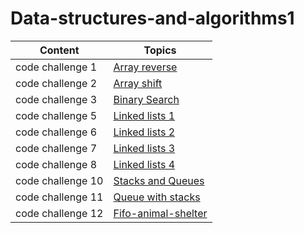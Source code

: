 # Data-structures-and-algorithms1



|  Content         |        Topics                                                         |
|------------------|-----------------------------------------------------------------------|
| code challenge 1 |[Array reverse](challenges/array_reverse/README.md)                    |
| code challenge 2 |[Array shift](challenges/array_shift/README.md)                        |
| code challenge 3 |[Binary Search](challenges/array_binary_search/README.md)              |
| code challenge 5 |[Linked lists 1](Data_Structures/linked_list/README.md)                |
| code challenge 6 |[Linked lists 2](Data_Structures/README.md)                            |
| code challenge 7 |[Linked lists 3](Data_Structures/readme.md)                            |
| code challenge 8 |[Linked lists 4](challenges/challenges/ll_zip/README.md)               |
| code challenge 10|[Stacks and Queues](Data_Structures/stacks_and_queues/README.md)       |
| code challenge 11|[Queue with stacks ](challenges/queue_with_stacks/README.md)           |
| code challenge 12|[Fifo-animal-shelter](challenges/fifo_animal_shelter/README.md)        |
  